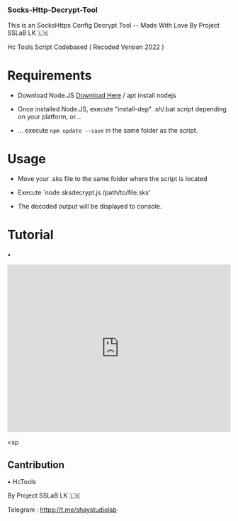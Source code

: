 ### Socks-Http-Decrypt-Tool


This is an SocksHttps Config Decrypt Tool 
-- Made With Love By Project SSLaB LK 🇱🇰


Hc Tools Script Codebased ( Recoded Version 2022 )

# Requirements

- Download Node.JS [Download Here](https://nodejs.org/en/download/ "Node.JS Download") / apt install nodejs

- Once installed Node.JS, execute "install-dep" .sh/.bat script depending on your platform, or...

- ... execute `npm update --save` in the same folder as the script.


# Usage

- Move your .sks file to the same folder where the script is located

- Execute `node sksdecrypt.js /path/to/file.sks'

- The decoded output will be displayed to console.


# Tutorial 

  • <div style="padding:75% 0 0 0;position:relative;"><iframe src="https://player.vimeo.com/video/781421274?h=d1d8f32bc5&amp;badge=0&amp;autopause=0&amp;player_id=0&amp;app_id=58479" frameborder="0" allow="autoplay; fullscreen; picture-in-picture" allowfullscreen style="position:absolute;top:0;left:0;width:100%;height:100%;" title="lv_0_20221215152938.mp4"></iframe></div><script src="https://player.vimeo.com/api/player.js"></script>

<sp


## Cantribution
   • HcTools
   
By Project SSLaB LK 🇱🇰

Telegram : https://t.me/shaystudiolab
